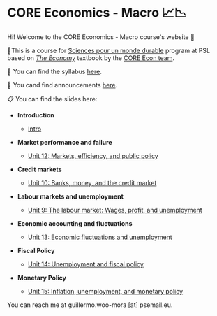 # CORE Economics - Macro :chart_with_upwards_trend::chart_with_downwards_trend:

Hi! Welcome to the CORE Economics - Macro course's website :wave:

:closed_book:This is a course for [Sciences pour un monde durable](https://psl.eu/formation/sciences-monde-durable) program at PSL based on [*The Economy*](https://www.core-econ.org/the-economy/) textbook by the [CORE Econ team](https://www.core-econ.org/).

:paperclip: You can find the syllabus [here](https://www.dropbox.com/s/oc33ix6g188kwft/Woo-Mora.%20Syllabus%20CORE%20Econ%20Macro%20PSL.pdf?dl=0).

:loudspeaker: You cand find announcements [here](https://github.com/woomora/CORE-econ-macro/blob/master/announcements.md).

:clipboard: You can find the slides here:

- **Introduction**

  - [Intro](https://woomora.github.io/CORE-econ-macro/Intro/core-intro.html#1)

- **Market performance and failure**

  - [Unit 12: Markets, efficiency, and public policy](https://woomora.github.io/CORE-econ-macro/Unit-12/core-unit-12.html#1)

- **Credit markets**

  - [Unit 10: Banks, money, and the credit market](https://woomora.github.io/CORE-econ-macro/Unit-10/core-unit10.html#1)

<!---   - [Unit 1: Intro and the Capitalist Revolution](https://woomora.github.io/CORE-econ-macro/Unit-1/core-unit1.html#1)  --->

<!---   - [Unit 2: Technological change, Population, and Growth](https://woomora.github.io/CORE-econ-macro/Unit-2/core-unit2.html#1) ([pdf](https://github.com/woomora/CORE-econ-macro/blob/master/Unit-2/core-unit2.pdf)) --->

- **Labour markets and unemployment**

  - [Unit 9: The labour market: Wages, profit, and unemployment](https://woomora.github.io/CORE-econ-macro/Unit-9/core-unit9.html#1)
  
- **Economic accounting and fluctuations**

  - [Unit 13: Economic fluctuations and unemployment](https://woomora.github.io/CORE-econ-macro/Unit-13/core-unit13.html#1)
 
- **Fiscal Policy**

  - [Unit 14: Unemployment and fiscal policy](https://woomora.github.io/CORE-econ-macro/Unit-14/core-unit14.html#1)

- **Monetary Policy**

  - [Unit 15: Inflation, unemployment, and monetary policy](https://woomora.github.io/CORE-econ-macro/Unit-15/core-unit15.html#1)


You can reach me at guillermo.woo-mora [at] psemail.eu.
